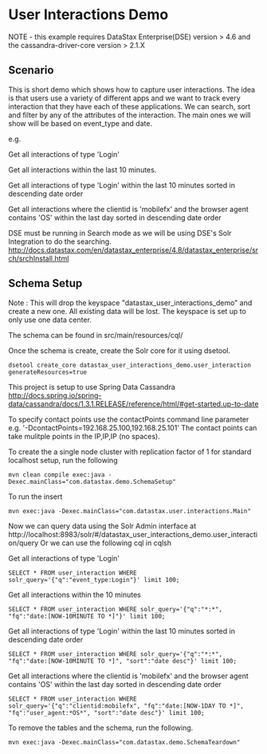 User Interactions Demo
======================

NOTE - this example requires DataStax Enterprise(DSE) version > 4.6 and the cassandra-driver-core version > 2.1.X

## Scenario

This is short demo which shows how to capture user interactions. The idea is that users use a variety of different apps and we want to track every interaction that they have each of these applications. We can search, sort and filter by any of the attributes of the interaction. The main ones we will show will be based on event_type and date. 

e.g.

Get all interactions of type 'Login'

Get all interactions within the last 10 minutes. 

Get all interactions of type 'Login' within the last 10 minutes sorted in descending date order

Get all interactions where the clientid is 'mobilefx' and the browser agent contains 'OS' within the last day sorted in descending date order

DSE must be running in Search mode as we will be using DSE's Solr Integration to do the searching.
http://docs.datastax.com/en/datastax_enterprise/4.8/datastax_enterprise/srch/srchInstall.html

## Schema Setup
Note : This will drop the keyspace "datastax_user_interactions_demo" and create a new one. All existing data will be lost. The keyspace is set up to only use one data center.  

The schema can be found in src/main/resources/cql/

Once the schema is create, create the Solr core for it using dsetool.

	dsetool create_core datastax_user_interactions_demo.user_interaction generateResources=true

This project is setup to use Spring Data Cassandra
http://docs.spring.io/spring-data/cassandra/docs/1.3.1.RELEASE/reference/html/#get-started.up-to-date

To specify contact points use the contactPoints command line parameter e.g. '-DcontactPoints=192.168.25.100,192.168.25.101'
The contact points can take mulitple points in the IP,IP,IP (no spaces).

To create the a single node cluster with replication factor of 1 for standard localhost setup, run the following

    mvn clean compile exec:java -Dexec.mainClass="com.datastax.demo.SchemaSetup"
    
To run the insert

	mvn exec:java -Dexec.mainClass="com.datastax.user.interactions.Main"
	
Now we can query data using the Solr Admin interface at http://localhost:8983/solr/#/datastax_user_interactions_demo.user_interaction/query
Or we can use the following cql in cqlsh

Get all interactions of type 'Login'
	
	SELECT * FROM user_interaction WHERE solr_query='{"q":"event_type:Login"}' limit 100;

Get all interactions within the 10 minutes

	SELECT * FROM user_interaction WHERE solr_query='{"q":"*:*", "fq":"date:[NOW-10MINUTE TO *]"}' limit 100; 

Get all interactions of type 'Login' within the last 10 minutes sorted in descending date order
	
	SELECT * FROM user_interaction WHERE solr_query='{"q":"*:*", "fq":"date:[NOW-10MINUTE TO *]", "sort":"date desc"}' limit 100;
	
Get all interactions where the clientid is 'mobilefx' and the browser agent contains 'OS' within the last day sorted in descending date order	
	
	SELECT * FROM user_interaction WHERE solr_query='{"q":"clientid:mobilefx", "fq":"date:[NOW-1DAY TO *]", "fq":"user_agent:*OS*", "sort":"date desc"}' limit 100;
	
To remove the tables and the schema, run the following.

    mvn exec:java -Dexec.mainClass="com.datastax.demo.SchemaTeardown"
	
